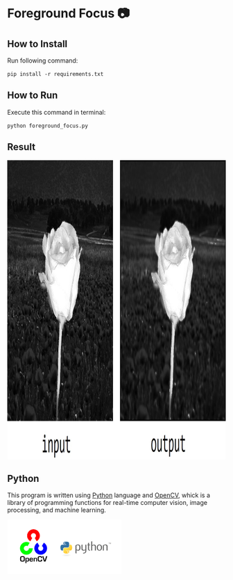 
# Foreground Focus 📷


## How to Install
Run following command:
```
pip install -r requirements.txt
```

## How to Run
Execute this command in terminal:
```
python foreground_focus.py
```

## Result

<img src="input\flower.jpg" width="1240" height="688">


## Python
This program is written using [Python](https://www.python.org/) language and [OpenCV](https://opencv.org/), whick is a library of programming functions for real-time computer vision, image processing, and machine learning.

<img src="input\opencv.webp" width="262.5" height="124.75">